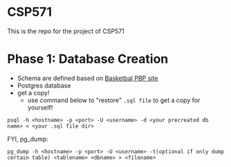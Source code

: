 # CSP571
This is the repo for the project of CSP571

# Phase 1: Database Creation
* Schema are defined based on [Basketbal PBP site](https://www.pbpstats.com)
* Postgres database 
* get a copy!
    * use command below to "restore"  `.sql file` to get a copy for yourself!
~~~shell
psql -h <hostname> -p <port> -U <username> -d <your precreated db name> < <your .sql file dir>
~~~

FYI, pg_dump:

~~~shell
pg_dump -h <hostname> -p <port> -U <username> -t(optional if only dump certain table) <tablename> <dbname> > <filename>
~~~